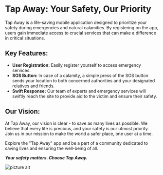 # Tap Away: Your Safety, Our Priority

Tap Away is a life-saving mobile application designed to prioritize your safety during emergencies and natural calamities. By registering on the app, users gain immediate access to crucial services that can make a difference in critical situations.

## Key Features:

* **User Registration:** Easily register yourself to access emergency services.
* **SOS Button:** In case of a calamity, a simple press of the SOS button sends your location to both concerned authorities and your designated relatives and friends.
* **Swift Response:** Our team of experts and emergency services will swiftly reach the site to provide aid to the victim and ensure their safety.

## Our Vision:

At Tap Away, our vision is clear - to save as many lives as possible. We believe that every life is precious, and your safety is our utmost priority. Join us in our mission to make the world a safer place, one user at a time.

Explore the "Tap Away" app and be a part of a community dedicated to saving lives and ensuring the well-being of all.

***Your safety matters. Choose Tap Away.***

![picture alt](assets/image1.png/200x150 "Title is optional")